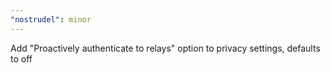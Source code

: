 ```yaml
---
"nostrudel": minor
---
```


Add "Proactively authenticate to relays" option to privacy settings, defaults to off
